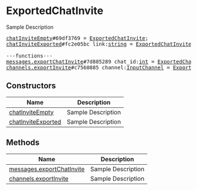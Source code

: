# ExportedChatInvite

Sample Description

<pre>
<a href="../constructor/chatInviteEmpty">chatInviteEmpty</a>#69df3769 = <a href="../type/ExportedChatInvite.md">ExportedChatInvite</a>;
<a href="../constructor/chatInviteExported">chatInviteExported</a>#fc2e05bc link:<a href="../type/string.md">string</a> = <a href="../type/ExportedChatInvite.md">ExportedChatInvite</a>;

---functions---
<a href="../method/messages.exportChatInvite">messages.exportChatInvite</a>#7d885289 chat_id:<a href="../type/int.md">int</a> = <a href="../type/ExportedChatInvite.md">ExportedChatInvite</a>;
<a href="../method/channels.exportInvite">channels.exportInvite</a>#c7560885 channel:<a href="../type/InputChannel.md">InputChannel</a> = <a href="../type/ExportedChatInvite.md">ExportedChatInvite</a>;
</pre>

## Constructors

| Name | Description |
|------|-------------|
| [chatInviteEmpty](../constructor/chatInviteEmpty.md) | Sample Description |
| [chatInviteExported](../constructor/chatInviteExported.md) | Sample Description |

## Methods

| Name | Description |
|------|-------------|
| [messages.exportChatInvite](../method/messages.exportChatInvite.md) | Sample Description |
| [channels.exportInvite](../method/channels.exportInvite.md) | Sample Description |

